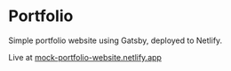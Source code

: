 # Portfolio
Simple portfolio website using Gatsby, deployed to Netlify.

Live at [mock-portfolio-website.netlify.app](https://mock-portfolio-website.netlify.app)
